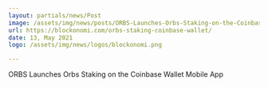 ```yaml
---
layout: partials/news/Post
image: /assets/img/news/posts/ORBS-Launches-Orbs-Staking-on-the-Coinbase-Wallet-Mobile-App-blockonomi.jpeg
url: https://blockonomi.com/orbs-staking-coinbase-wallet/
date: 13, May 2021
logo: /assets/img/news/logos/blockonomi.png

---
```



ORBS Launches Orbs Staking on the Coinbase Wallet Mobile App
